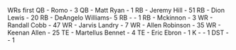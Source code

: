 WRs first 
QB  - Romo             -  3
QB  - Matt Ryan        -  1
RB  - Jeremy Hill      - 51
RB  - Dion Lewis       - 20
RB  - DeAngelo Williams-  5
RB  -                  -  1
RB  - Mckinnon         -  3
WR  - Randall Cobb     - 47
WR  - Jarvis Landry    -  7
WR  - Allen Robinson   - 35
WR  - Keenan Allen     - 25
TE  - Martellus Bennet -  4
TE  - Eric Ebron       -  1
K   -                  -  1
DST -                  -  1
